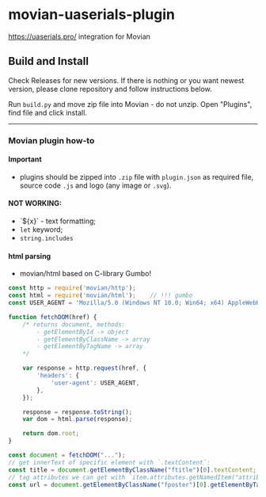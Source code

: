 # movian-uaserials-plugin
https://uaserials.pro/ integration for Movian

## Build and Install

Check Releases for new versions. If there is nothing or you want newest version, please clone repository and follow instructions below.

Run `build.py` and move zip file into Movian - do not unzip. Open "Plugins", find file and click install.

---

### Movian plugin how-to

#### Important

* plugins should be zipped into `.zip` file with `plugin.json` as required file, source code `.js` and logo (any image or `.svg`).

#### NOT WORKING:

* \`${x}\` - text formatting;
* `let` keyword;
* `string.includes`

#### html parsing

* movian/html based on C-library Gumbo!

```javascript
const http = require('movian/http');
const html = require('movian/html');    // !!! gumbo
const USER_AGENT = 'Mozilla/5.0 (Windows NT 10.0; Win64; x64) AppleWebKit/537.36 (KHTML, like Gecko) Chrome/125.0.0.0 Safari/537.36';

function fetchDOM(href) {
    /* returns document, methods:
        - getElementById -> object
        - getElementByClassName -> array
        - getElementByTagName -> array
    */

    var response = http.request(href, {
        'headers': {
            'user-agent': USER_AGENT,
        },
    });

    response = response.toString();
    var dom = html.parse(response);

    return dom.root;
}

const document = fetchDOM("...");
// get innerText of specific element with `.textContent`:
const title = document.getElementByClassName("ftitle")[0].textContent;  
// tag attributes we can get with `item.attributes.getNamedItem("attribute-name").value`, i.e.:
const url = document.getElementByClassName("fposter")[0].getElementByTagName("img")[0].attributes.getNamedItem("src").value;

```
